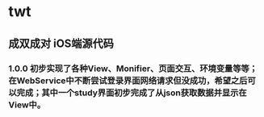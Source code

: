 # twt

## 成双成对 iOS端源代码

### 1.0.0 初步实现了各种View、Monifier、页面交互、环境变量等等；在WebService中不断尝试登录界面网络请求但没成功，希望之后可以完成；其中一个study界面初步完成了从json获取数据并显示在View中。
